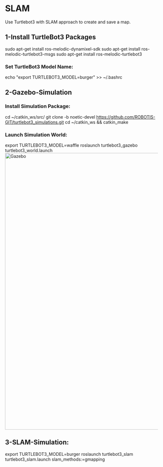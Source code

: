 # SLAM
Use Turtlebot3 with SLAM approach to create and save a map.
## 1-Install TurtleBot3 Packages
sudo apt-get install ros-melodic-dynamixel-sdk
sudo apt-get install ros-melodic-turtlebot3-msgs
sudo apt-get install ros-melodic-turtlebot3
### Set TurtleBot3 Model Name:
echo "export TURTLEBOT3_MODEL=burger" >> ~/.bashrc
## 2-Gazebo-Simulation
### Install Simulation Package:
cd ~/catkin_ws/src/
git clone -b noetic-devel https://github.com/ROBOTIS-GIT/turtlebot3_simulations.git
cd ~/catkin_ws && catkin_make
### Launch Simulation World:
export TURTLEBOT3_MODEL=waffle
roslaunch turtlebot3_gazebo turtlebot3_world.launch
<img width="911" alt="Gazebo" src="https://github.com/Razanalshaeri/SLAM/assets/135154136/a7d782a1-c474-401c-aa51-78f71b44bed1">
## 3-SLAM-Simulation:
export TURTLEBOT3_MODEL=burger
roslaunch turtlebot3_slam turtlebot3_slam.launch slam_methods:=gmapping







